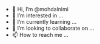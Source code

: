 - 👋 Hi, I’m @mohdalnimi
- 👀 I’m interested in ...
- 🌱 I’m currently learning ...
- 💞️ I’m looking to collaborate on ...
- 📫 How to reach me ...

<!---
mohdalnimi/mohdalnimi is a ✨ special ✨ repository because its `README.md` (this file) appears on your GitHub profile.
You can click the Preview link to take a look at your changes.
--->

